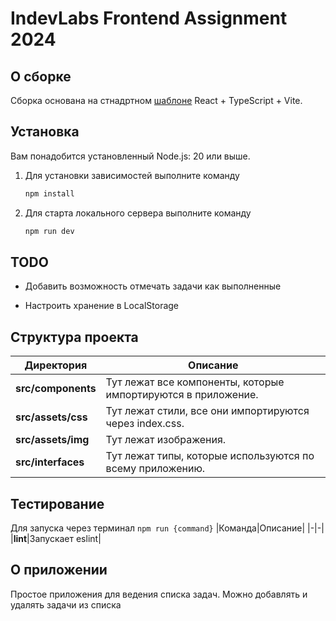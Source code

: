 # IndevLabs Frontend Assignment 2024

## О сборке

Сборка основана на стнадртном [шаблоне](<https://github.com/vitejs/vite/tree/main/packages/create-vite/template-react-ts>) React + TypeScript + Vite.

## Установка

Вам понадобится установленный Node.js: 20 или выше.

1. Для установки зависимостей выполните команду

    ```bash
    npm install
    ```

2. Для старта локального сервера выполните команду

    ```bash
    npm run dev
    ```

## TODO

* Добавить возможность отмечать задачи как выполненные

* Настроить хранение в LocalStorage

## Структура проекта

|Директория|Описание|
|-|-|
|**src/components**|Тут лежат все компоненты, которые импортируются в приложение.
|**src/assets/css**|Тут лежат стили, все они импортируются через index.css.|
|**src/assets/img**|Тут лежат изображения.|
|**src/interfaces**|Тут лежат типы, которые используются по всему приложению.|

## Тестирование

Для запуска через терминал `npm run {command}`
|Команда|Описание|
|-|-|
|**lint**|Запускает eslint|

## О приложении

Простое приложения для ведения списка задач. Можно добавлять и удалять задачи из списка
